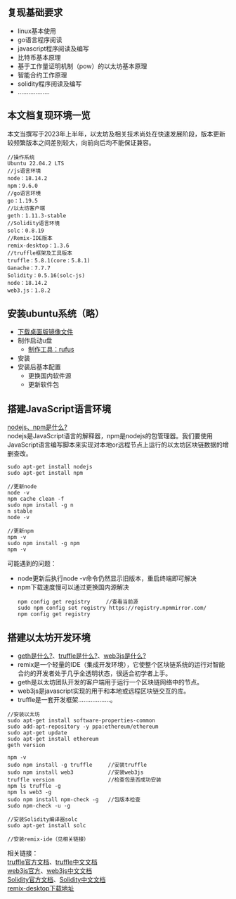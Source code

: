 ## 复现基础要求
- linux基本使用
- go语言程序阅读
- javascript程序阅读及编写
- 比特币基本原理
- 基于工作量证明机制（pow）的以太坊基本原理
- 智能合约工作原理
- solidity程序阅读及编写
- ………………
## 本文档复现环境一览  
本文当撰写于2023年上半年，以太坊及相关技术尚处在快速发展阶段，版本更新较频繁版本之间差别较大，向前向后均不能保证兼容。
```
//操作系统
Ubuntu 22.04.2 LTS
//js语言环境
node：18.14.2  
npm：9.6.0  
//go语言环境
go：1.19.5  
//以太坊客户端
geth：1.11.3-stable
//Solidity语言环境
solc：0.8.19
//Remix-IDE版本
remix-desktop：1.3.6
//truffle框架及工具版本
truffle：5.8.1(core：5.8.1)
Ganache：7.7.7
Solidity：0.5.16(solc-js)
node：18.14.2
web3.js：1.8.2
```
## 安装ubuntu系统（略）
- [下载桌面版镜像文件](https://ubuntu.com/download/desktop)
- 制作启动u盘
    - [制作工具：rufus](https://rufus.ie/zh/)
- 安装
- 安装后基本配置
    - 更换国内软件源
    - 更新软件包
## 搭建JavaScript语言环境
[nodejs、npm是什么?](https://zhuanlan.zhihu.com/p/47822968)  
nodejs是JavaScript语言的解释器，npm是nodejs的包管理器。我们要使用JavaScript语言编写脚本来实现对本地or远程节点上运行的以太坊区块链数据的增删查改。
```
sudo apt-get install nodejs  
sudo apt-get install npm  

//更新node  
node -v
npm cache clean -f  
sudo npm install -g n  
n stable  
node -v

//更新npm  
npm -v  
sudo npm install -g npm     
npm -v 
```

可能遇到的问题：
- node更新后执行node -v命令仍然显示旧版本，重启终端即可解决
- npm下载速度慢可以通过更换国内源解决
    ```
    npm config get registry     //查看当前源
    sudo npm config set registry https://registry.npmmirror.com/    
    npm config get registry
    ```
## 搭建以太坊开发环境
- [geth是什么?](https://www.jianshu.com/p/9eb600f0e0e4)、[truffle是什么?](https://cn.bing.com/search?q=%E4%BB%80%E4%B9%88%E6%98%AFtruffle&form=QBLH&sp=-1&pq=%E4%BB%80%E4%B9%88%E6%98%AFtruffle&sc=1-10&qs=n&sk=&cvid=863BF24DB6D04E99BDEAAD76338DF27D&ghsh=0&ghacc=0&ghpl=)、[web3js是什么?](https://web3js.readthedocs.io/en/v1.8.1/index.html)  
- remix是一个轻量的IDE（集成开发环境），它使整个区块链系统的运行对智能合约的开发者处于几乎全透明状态，很适合初学者上手。
- geth是以太坊团队开发的客户端用于运行一个区块链网络中的节点。  
- web3js是javascript实现的用于和本地或远程区块链交互的库。  
- truffle是一套开发框架………………。  
```
//安装以太坊
sudo apt-get install software-properties-common
sudo add-apt-repository -y ppa:ethereum/ethereum
sudo apt-get update
sudo apt-get install ethereum
geth version

npm -v
sudo npm install -g truffle     //安装truffle
sudo npm install web3           //安装web3js
truffle version                 //检查包是否成功安装
npm ls truffle -g
npm ls web3 -g
sudo npm install npm-check -g   //包版本检查
sudo npm-check -u -g

//安装Solidity编译器solc
sudo apt-get install solc   

//安装remix-ide（见相关链接）
```
相关链接：  
[truffle官方文档](https://trufflesuite.com/docs/)、[truffle中文文档](https://learnblockchain.cn/docs/truffle/quickstart.html)  
[web3js官方](https://web3js.readthedocs.io/en/v1.8.1/index.html)、[web3js中文文档](https://learnblockchain.cn/docs/web3.js/index.html)  
[Solidity官方文档](https://docs.soliditylang.org/en/v0.8.17/)、[Solidity中文文档](https://solidity-cn.readthedocs.io/zh/develop/index.html)  
[remix-desktop下载地址](https://github.com/ethereum/remix-desktop/releases)